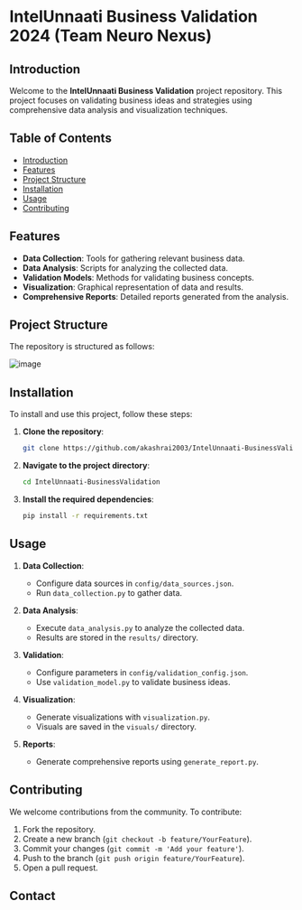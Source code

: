 # IntelUnnaati Business Validation 2024 (Team Neuro Nexus)

## Introduction

Welcome to the **IntelUnnaati Business Validation** project repository. This project focuses on validating business ideas and strategies using comprehensive data analysis and visualization techniques.

## Table of Contents

- [Introduction](#introduction)
- [Features](#features)
- [Project Structure](#project-structure)
- [Installation](#installation)
- [Usage](#usage)
- [Contributing](#contributing)

## Features

- **Data Collection**: Tools for gathering relevant business data.
- **Data Analysis**: Scripts for analyzing the collected data.
- **Validation Models**: Methods for validating business concepts.
- **Visualization**: Graphical representation of data and results.
- **Comprehensive Reports**: Detailed reports generated from the analysis.

## Project Structure

The repository is structured as follows:

![image](https://github.com/user-attachments/assets/f1383c68-9360-4ff3-819b-b7288010cf2a)


## Installation

To install and use this project, follow these steps:

1. **Clone the repository**:
    ```bash
    git clone https://github.com/akashrai2003/IntelUnnaati-BusinessValidation.git
    ```

2. **Navigate to the project directory**:
    ```bash
    cd IntelUnnaati-BusinessValidation
    ```

3. **Install the required dependencies**:
    ```bash
    pip install -r requirements.txt
    ```

## Usage

1. **Data Collection**:
    - Configure data sources in `config/data_sources.json`.
    - Run `data_collection.py` to gather data.

2. **Data Analysis**:
    - Execute `data_analysis.py` to analyze the collected data.
    - Results are stored in the `results/` directory.

3. **Validation**:
    - Configure parameters in `config/validation_config.json`.
    - Use `validation_model.py` to validate business ideas.

4. **Visualization**:
    - Generate visualizations with `visualization.py`.
    - Visuals are saved in the `visuals/` directory.

5. **Reports**:
    - Generate comprehensive reports using `generate_report.py`.

## Contributing

We welcome contributions from the community. To contribute:

1. Fork the repository.
2. Create a new branch (`git checkout -b feature/YourFeature`).
3. Commit your changes (`git commit -m 'Add your feature'`).
4. Push to the branch (`git push origin feature/YourFeature`).
5. Open a pull request.

## Contact

